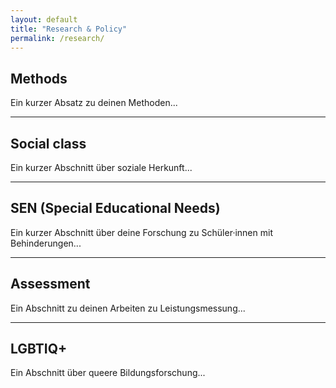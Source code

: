 ```yaml
---
layout: default
title: "Research & Policy"
permalink: /research/
---
```


## Methods

Ein kurzer Absatz zu deinen Methoden...

---

## Social class

Ein kurzer Abschnitt über soziale Herkunft...

---

## SEN (Special Educational Needs)

Ein kurzer Abschnitt über deine Forschung zu Schüler·innen mit Behinderungen...

---

## Assessment

Ein Abschnitt zu deinen Arbeiten zu Leistungsmessung...

---

## LGBTIQ+

Ein Abschnitt über queere Bildungsforschung...
